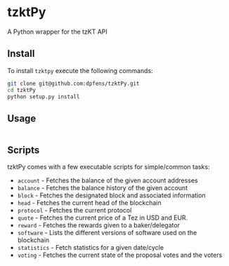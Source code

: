 # tzktPy
A Python wrapper for the tzKT API

## Install
To install `tzktpy` execute the following commands:
```bash
git clone git@github.com:dpfens/tzktPy.git
cd tzktPy
python setup.py install
```

## Usage
```python
```

## Scripts
tzktPy comes with a few executable scripts for simple/common tasks:

*  `account` - Fetches the balance of the given account addresses
*  `balance` - Fetches the balance history of the given account
*  `block` - Fetches the designated block and associated information
*  `head` - Fetches the current head of the blockchain
*  `protocol` - Fetches the current protocol
*  `quote` - Fetches the current price of a Tez in USD and EUR.
*  `reward` - Fetches the rewards given to a baker/delegator
*  `software` - Lists the different versions of software used on the blockchain
*  `statistics` - Fetch statistics for a given date/cycle
*  `voting` - Fetches the current state of the proposal votes and the voters
